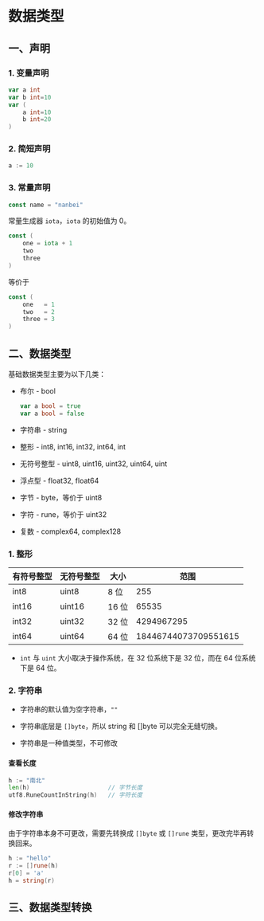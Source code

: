 # 数据类型

## 一、声明

### 1. 变量声明

```go
var a int
var b int=10
var (
	a int=10
    b int=20
)
```

### 2. 简短声明

```go
a := 10
```

### 3. 常量声明

```go
const name = "nanbei"
```

常量生成器 `iota`，`iota` 的初始值为 0。

```go
const (
	one = iota + 1
    two
    three
)
```

等价于

```go
const (
	one   = 1
	two   = 2
	three = 3
)
```

## 二、数据类型

基础数据类型主要为以下几类：

- 布尔 - bool

  ```go
  var a bool = true
  var a bool = false
  ```

- 字符串 - string

- 整形 - int8, int16, int32, int64, int

- 无符号整型 - uint8, uint16, uint32, uint64, uint

- 浮点型 - float32, float64

- 字节 - byte，等价于 uint8

- 字符 - rune，等价于 uint32

- 复数 - complex64, complex128

### 1. 整形

| 有符号整型 | 无符号整型 | 大小  | 范围                 |
| ---------- | ---------- | ----- | -------------------- |
| int8       | uint8      | 8 位  | 255                  |
| int16      | uint16     | 16 位 | 65535                |
| int32      | uint32     | 32 位 | 4294967295           |
| int64      | uint64     | 64 位 | 18446744073709551615 |

- `int` 与 `uint` 大小取决于操作系统，在 32 位系统下是 32 位，而在 64 位系统下是 64 位。

### 2. 字符串

- 字符串的默认值为空字符串，`""`

- 字符串底层是 `[]byte`，所以 string 和 []byte 可以完全无缝切换。
- 字符串是一种值类型，不可修改

#### 查看长度

```go
h := "南北"
len(h)                      // 字节长度
utf8.RuneCountInString(h)   // 字符长度
```

#### 修改字符串

由于字符串本身不可更改，需要先转换成 `[]byte` 或 `[]rune` 类型，更改完毕再转换回来。

```go
h := "hello"
r := []rune(h)
r[0] = 'a' 
h = string(r)
```



## 三、数据类型转换
